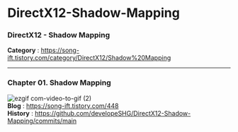 # DirectX12-Shadow-Mapping
<h3>DirectX12 - Shadow Mapping</h3>

<b>Category</b> : https://song-ift.tistory.com/category/DirectX12/Shadow%20Mapping

<hr size="5">

<h3>Chapter 01. Shadow Mapping</h3>

![ezgif com-video-to-gif (2)](https://github.com/developeSHG/DirectX12-Camera_Lighting/assets/79896868/9e49e429-efd5-474d-820d-aad9a33bdb2b)
<br><b>Blog</b> : https://song-ift.tistory.com/448
<br><b>History</b> : https://github.com/developeSHG/DirectX12-Shadow-Mapping/commits/main
